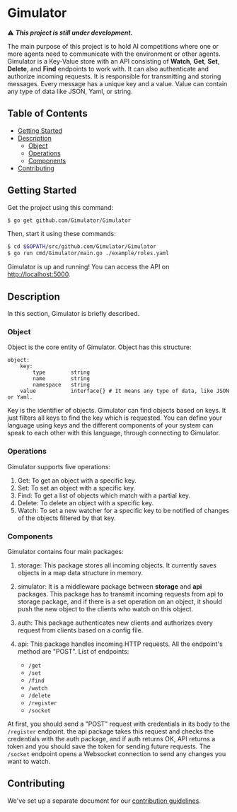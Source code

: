# Gimulator

:warning: **_This project is still under development._**

The main purpose of this project is to hold AI competitions where one or more agents need to communicate with the environment or other agents. Gimulator is a Key-Value store with an API consisting of **Watch**, **Get**, **Set**, **Delete**, and **Find** endpoints to work with. It can also authenticate and authorize incoming requests. It is responsible for transmitting and storing messages. Every message has a unique key and a value. Value can contain any type of data like JSON, Yaml, or string.

## Table of Contents

- [Getting Started](#getting-started)
- [Description](#description)
  - [Object](#object)
  - [Operations](#operations)
  - [Components](#components)
- [Contributing](#contributing)

## Getting Started

Get the project using this command:

```bash
$ go get github.com/Gimulator/Gimulator
```

Then, start it using these commands:

```bash
$ cd $GOPATH/src/github.com/Gimulator/Gimulator
$ go run cmd/Gimulator/main.go ./example/roles.yaml
```

Gimulator is up and running! You can access the API on [http://localhost:5000](http://localhost:5000).

## Description

In this section, Gimulator is briefly described.

### Object

Object is the core entity of Gimulator. Object has this structure:

```
object:
    key:
        type        string
        name        string
        namespace   string
    value           interface{} # It means any type of data, like JSON or Yaml.
```

Key is the identifier of objects. Gimulator can find objects based on keys. It just filters all keys to find the key which is requested. You can define your language using keys and the different components of your system can speak to each other with this language, through connecting to Gimulator.

### Operations

Gimulator supports five operations:

 1. Get: To get an object with a specific key.
 2. Set: To set an object with a specific key.
 3. Find: To get a list of objects which match with a partial key.
 4. Delete: To delete an object with a specific key.
 5. Watch: To set a new watcher for a specific key to be notified of changes of the objects filtered by that key.

### Components

Gimulator contains four main packages:

1. storage: This package stores all incoming objects. It currently saves objects in a map data structure in memory.
2. simulator: It is a middleware package between **storage** and **api** packages. This package has to transmit incoming requests from api to storage package, and if there is a set operation on an object, it should push the new object to the clients who watch on this object.
3. auth: This package authenticates new clients and authorizes every request from clients based on a config file.
4. api: This package handles incoming HTTP requests. All the endpoint's method are "POST". List of endpoints:

    * `/get`
    * `/set`
    * `/find`
    * `/watch`
    * `/delete`
    * `/register`
    * `/socket`

At first, you should send a "POST" request with credentials in its body to the `/register` endpoint. the api package takes this request and checks the credentials with the auth package, and if auth returns OK, API returns a token and you should save the token for sending future requests.
The `/socket` endpoint opens a Websocket connection to send any changes you want to watch.

## Contributing

We've set up a separate document for our [contribution guidelines](https://github.com/Gimulator/Gimulator/blob/readme/CONTRIBUTING.md).
